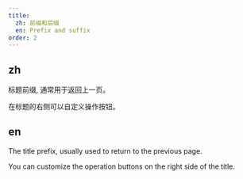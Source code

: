 ```yaml
---
title:
  zh: 前缀和后缀
  en: Prefix and suffix
order: 2
---
```


## zh

标题前缀, 通常用于返回上一页。

在标题的右侧可以自定义操作按钮。

## en

The title prefix, usually used to return to the previous page.

You can customize the operation buttons on the right side of the title.
